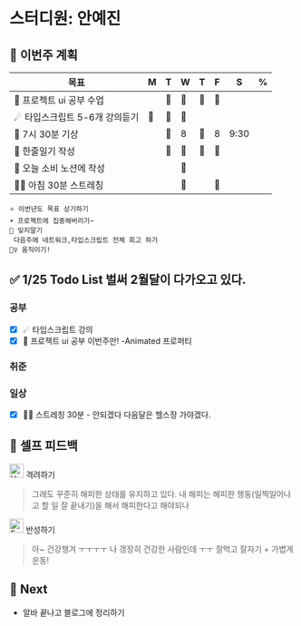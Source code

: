 # 스터디원: 안예진

## 🚀 이번주 계획
 
| 목표                            | M   | T   | W   | T   | F   | S   | %   |
| ------------------------------- | --- | --- | --- | --- | --- | --- | --- |
| 🌲 프로젝트 ui 공부 수업        |    |  🍓  |  🍓  | 🍓   |  🍓  |    |  |
| ☄ 타입스크립트 5-6개 강의듣기  | 🍓  |  🍓  |  🍓  |   |    |    |  |
| 📌 7시 30분 기상                |   | 🍓  |  8  |  🍓 |  8  | 9:30   |   |
| 🎀 한줄일기 작성                |   |  🍓 | 🍓  |  🍓 |  🍓  |    |   |
| 💸 오늘 소비 노션에 작성        |   |   |  🍓 |   |    |    |   |
| 🤸‍♀️ 아침 30분 스트레칭           |   |   | 🌙  |   |  🍓  |    |   |


```text
⭐ 이번년도 목표 상기하기
☀ 프로젝트에 집중해버리기~
📌 잊지말기
 다음주에 네트워크,타입스크립트 전체 회고 하기
🤸‍♀️ 움직이기!
```

## ✅ 1/25 Todo List 벌써 2월달이 다가오고 있다.

### 공부
- [x] ☄ 타입스크립트 강의 
- [x] 🌲 프로젝트 ui 공부 이번주만! -Animated 프로퍼티 

### 취준

### 일상
- [x] 🤹‍♀️ 스트레칭 30분 - 안되겠다 다음달은 헬스장 가야겠다.

## 🎉 셀프 피드백

<img src="https://raw.githubusercontent.com/Tarikul-Islam-Anik/Animated-Fluent-Emojis/master/Emojis/Smilies/Hugging%20Face.png" alt="Hugging Face" width="25" height="25"> 격려하기</img>

> 그래도 꾸준히 해피한 상태를 유지하고 있다. 내 해피는 해피한 행동(일찍일어나고 할 일 잘 끝내기)을 해서 해피한다고 해야되나

<img src="https://raw.githubusercontent.com/Tarikul-Islam-Anik/Animated-Fluent-Emojis/master/Emojis/Smilies/Face%20with%20Monocle.png" alt="Face with Monocle" width="25" height="25"> 반성하기</img>
> 아~ 건강챙겨 ㅜㅜㅜㅜ 나 갱장히 건강한 사람인데 ㅜㅜ 잘먹고 잘자기 + 가볍게 운동!
## 🌱 Next
- 알바 끝나고 블로그에 정리하기

